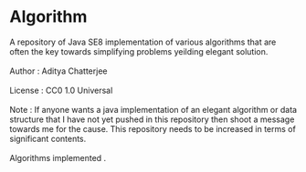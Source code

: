 # Algorithm<br>
A repository of Java SE8 implementation of various algorithms that are often the key towards simplifying problems yeilding elegant solution.<br><br>
Author : Aditya Chatterjee<br><br>
License : CC0 1.0 Universal<br><br>
Note : If anyone wants a java implementation of an elegant algorithm or data structure that I have not yet pushed in this repository then shoot a message towards me for the cause. This repository needs to be increased in terms of significant contents.<br><br>
Algorithms implemented .
